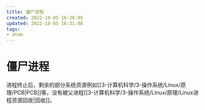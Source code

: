 ```yaml
---
title: 僵尸进程
created: 2022-10-05 16:26:05
updated: 2022-10-05 16:31:08
tags: 
- atom
---
```


# 僵尸进程

进程终止后，剩余的部分系统资源例如[[3-计算机科学/3-操作系统/Linux/原理/PCB|PCB]]等，没有被父进程[[3-计算机科学/3-操作系统/Linux/原理/Linux进程资源回收|回收]]。
